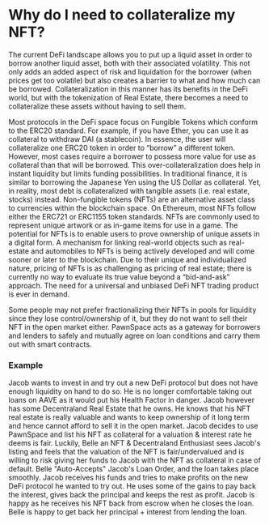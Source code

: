 # Why do I need to collateralize my NFT?
The current DeFi landscape allows you to put up a liquid asset in order to borrow another liquid asset, both with their associated volatility. 
This not only adds an added aspect of risk and liquidation for the borrower (when prices get too volatile) but also creates a barrier to what and how much can be borrowed. 
Collateralization in this manner has its benefits in the DeFi world, but with the tokenization of Real Estate, there becomes a need to collateralize these assets without having to sell them.

Most protocols in the DeFi space focus on Fungible Tokens which conform to the ERC20 standard. For example, if you have Ether, you can use it as collateral to withdraw DAI (a stablecoin). In essence, the user will collateralize one ERC20 token in order to “borrow” a different token. However, most cases require a borrower to possess more value for use as collateral than that will be borrowed. This over-collateralization does help in instant liquidity but limits funding possibilities. In traditional finance, it is similar to borrowing the Japanese Yen using the US Dollar as collateral. Yet, in reality, most debt is collateralized with tangible assets (i.e. real estate, stocks) instead.
Non-fungible tokens (NFTs) are an alternative asset class to currencies within the blockchain space. On Ethereum, most NFTs follow either the ERC721 or ERC1155 token standards. NFTs are commonly used to represent unique artwork or as in-game items for use in a game. The potential for NFTs is to enable users to prove ownership of unique assets in a digital form. A mechanism for linking real-world objects such as real-estate and automobiles to NFTs is being actively developed and will come sooner or later to the blockchain. Due to their unique and individualized nature, pricing of NFTs is as challenging as pricing of real estate; there is currently no way to evaluate its true value beyond a “bid-and-ask” approach. The need for a universal and unbiased DeFi NFT trading product is ever in demand.

Some people may not prefer fractionalizing their NFTs in pools for liquidity since they lose control/ownership of it, but they do not want to sell their NFT in the open market either. PawnSpace acts as a gateway for borrowers and lenders to safely and mutually agree on loan conditions and carry them out with smart contracts.

### Example
Jacob wants to invest in and try out a new DeFi protocol but does not have enough liquidity on hand to do so. He is no longer comfortable taking out loans on AAVE as it would put his Health Factor in danger. Jacob however has some Decentraland Real Estate that he owns. He knows that his NFT real estate is really valuable and wants to keep ownership of it long term and hence cannot afford to sell it in the open market. Jacob decides to use PawnSpace and list his NFT as collateral for a valuation & interest rate he deems is fair. Luckily, Belle an NFT & Decentraland Enthusiast sees Jacob's listing and feels that the valuation of the NFT is fair/undervalued and is willing to risk giving her funds to Jacob with the NFT as collateral in case of default. Belle "Auto-Accepts" Jacob's Loan Order, and the loan takes place smoothly. Jacob receives his funds and tries to make profits on the new DeFi protocol he wanted to try out. He uses some of the gains to pay back the interest, gives back the principal and keeps the rest as profit. Jacob is happy as he receives his NFT back from escrow when he closes the loan. Belle is happy to get back her principal + interest from lending the loan.
